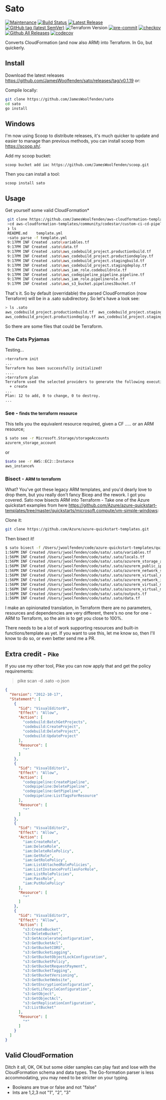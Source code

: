 # Sato

[![Maintenance](https://img.shields.io/badge/Maintained%3F-yes-green.svg)](https://GitHub.com/jameswoolfenden/sato/graphs/commit-activity)
[![Build Status](https://github.com/JamesWoolfenden/sato/workflows/CI/badge.svg?branch=master)](https://github.com/JamesWoolfenden/sato)
[![Latest Release](https://img.shields.io/github/release/JamesWoolfenden/sato.svg)](https://github.com/JamesWoolfenden/sato/releases/latest)
[![GitHub tag (latest SemVer)](https://img.shields.io/github/tag/JamesWoolfenden/sato.svg?label=latest)](https://github.com/JamesWoolfenden/sato/releases/latest)
![Terraform Version](https://img.shields.io/badge/tf-%3E%3D0.14.0-blue.svg)
[![pre-commit](https://img.shields.io/badge/pre--commit-enabled-brightgreen?logo=pre-commit&logoColor=white)](https://github.com/pre-commit/pre-commit)
[![checkov](https://img.shields.io/badge/checkov-verified-brightgreen)](https://www.checkov.io/)
[![Github All Releases](https://img.shields.io/github/downloads/jameswoolfenden/sato/total.svg)](https://github.com/JamesWoolfenden/sato/releases)
[![codecov](https://codecov.io/gh/JamesWoolfenden/sato/graph/badge.svg?token=AT1DREJQPR)](https://codecov.io/gh/JamesWoolfenden/sato)

Converts CloudFormation (and now also ARM) into Terraform. In Go, but quickerly.

## Install

Download the latest releases <https://github.com/JamesWoolfenden/sato/releases/tag/v0.1.19> or:

Compile locally:

```bash
git clone https://github.com/JamesWoolfenden/sato
cd sato
go install
```

## Windows

I'm now using Scoop to distribute releases, it's much quicker to update and easier to manage than previous methods,
you can install scoop from <https://scoop.sh/>.

Add my scoop bucket:

```shell
scoop bucket add iac https://github.com/JamesWoolfenden/scoop.git
```

Then you can install a tool:

```pwsh
scoop install sato
```

## Usage

Get yourself some valid CloudFormation*

```bash
 git clone https://github.com/JamesWoolfenden/aws-cloudformation-templates
 >cd aws-cloudformation-templates/community/codestar/custom-ci-cd-pipeline
 ❯ ls
 README.md    template.yml
 >sato parse -f template.yml
 9:17PM INF Created .sato\variables.tf
 9:17PM INF Created .sato\data.tf
 9:17PM INF Created .sato\aws_codebuild_project.productionbuild.tf
 9:17PM INF Created .sato\aws_codebuild_project.productiondeploy.tf
 9:17PM INF Created .sato\aws_codebuild_project.stagingbuild.tf
 9:17PM INF Created .sato\aws_codebuild_project.stagingdeploy.tf
 9:17PM INF Created .sato\aws_iam_role.codebuildrole.tf
 9:17PM INF Created .sato\aws_codepipeline_pipeline.pipeline.tf
 9:17PM INF Created .sato\aws_iam_role.pipelinerole.tf
 9:17PM INF Created .sato\aws_s3_bucket.pipelines3bucket.tf
```

That's it. So by default (overridable) the parsed CloudFormation (now Terraform) will be in a .sato subdirectory.
So let's have a look see:

```bash
> ls .sato
aws_codebuild_project.productionbuild.tf  aws_codebuild_project.stagingbuild.tf     aws_codepipeline_pipeline.pipeline.tf     aws_iam_role.pipelinerole.tf              variables.tf
aws_codebuild_project.productiondeploy.tf aws_codebuild_project.stagingdeploy.tf    aws_iam_role.codebuildrole.tf             aws_s3_bucket.pipelines3bucket.tf
```

So there are some files that could be Terraform.

### The Cats Pyjamas

Testing...

```bash
>terraform init
...
Terraform has been successfully initialized!
....
>terraform plan
Terraform used the selected providers to generate the following execution plan. Resource actions are indicated with the following symbols:
  + create
...
Plan: 12 to add, 0 to change, 0 to destroy.
...
```

### See - <small>finds the terraform resource</small>

This tells you the equivalent resource required, given a CF ..... or an ARM resource;

```bash
$ sato see -r Microsoft.Storage/storageAccounts
azurerm_storage_account
```

or

```bash
$sato see -r AWS::EC2::Instance
aws_instance%
```

### Bisect - <small>ARM to terraform</small>

What? You've got these legacy ARM templates, and you'd dearly love to drop them, but you really don't fancy Bicep
and the rework.
I got you covered. Sato now bisects ARM into Terraform - Take one of the Azure quickstart examples from here
<https://github.com/Azure/azure-quickstart-templates/tree/master/quickstarts/microsoft.compute/vm-simple-windows>:

Clone it:

```bash
git clone https://github.com/Azure/azure-quickstart-templates.git
```

Then bisect it!

```bash
$ sato bisect -f /Users/jwoolfenden/code/azure-quickstart-templates/quickstarts/microsoft.compute/vm-simple-windows/azuredeploy.json
1:56PM INF Created /Users/jwoolfenden/code/sato/.sato/variables.tf
1:56PM INF Created /Users/jwoolfenden/code/sato/.sato/locals.tf
1:56PM INF Created /Users/jwoolfenden/code/sato/.sato/azurerm_storage_account.sato0.tf
1:56PM INF Created /Users/jwoolfenden/code/sato/.sato/azurerm_public_ip.sato1.tf
1:56PM INF Created /Users/jwoolfenden/code/sato/.sato/azurerm_network_security_group.sato2.tf
1:56PM INF Created /Users/jwoolfenden/code/sato/.sato/azurerm_virtual_network.sato3.tf
1:56PM INF Created /Users/jwoolfenden/code/sato/.sato/azurerm_network_interface.sato4.tf
1:56PM INF Created /Users/jwoolfenden/code/sato/.sato/azurerm_virtual_machine.sato5.tf
1:56PM INF Created /Users/jwoolfenden/code/sato/.sato/azurerm_virtual_machine_extension.sato6.tf
1:56PM INF Created /Users/jwoolfenden/code/sato/.sato/outputs.tf
1:56PM INF Created /Users/jwoolfenden/code/sato/.sato/data.tf
```

I make an opinionated translation, in Terraform there are no parameters, resources and dependencies are very different,
there's no one for one - ARM to Terraform, so the aim is to get you close to 100%.

There needs to be a lot of work supporting resources and built-in functions/template as yet.
If you want to use this, let me know so, then I'll know to do so, or even better send me a PR.

## Extra credit - <small>Pike</small>

If you use my other tool, Pike you can now apply that and get the policy requirements:

> pike scan -d .sato -o json

```json
{
  "Version": "2012-10-17",
  "Statement": [
    {
      "Sid": "VisualEditor0",
      "Effect": "Allow",
      "Action": [
        "codebuild:BatchGetProjects",
        "codebuild:CreateProject",
        "codebuild:DeleteProject",
        "codebuild:UpdateProject"
      ],
      "Resource": [
        "*"
      ]
    },
    {
      "Sid": "VisualEditor1",
      "Effect": "Allow",
      "Action": [
        "codepipeline:CreatePipeline",
        "codepipeline:DeletePipeline",
        "codepipeline:GetPipeline",
        "codepipeline:ListTagsForResource"
      ],
      "Resource": [
        "*"
      ]
    },
    {
      "Sid": "VisualEditor2",
      "Effect": "Allow",
      "Action": [
        "iam:CreateRole",
        "iam:DeleteRole",
        "iam:DeleteRolePolicy",
        "iam:GetRole",
        "iam:GetRolePolicy",
        "iam:ListAttachedRolePolicies",
        "iam:ListInstanceProfilesForRole",
        "iam:ListRolePolicies",
        "iam:PassRole",
        "iam:PutRolePolicy"
      ],
      "Resource": [
        "*"
      ]
    },
    {
      "Sid": "VisualEditor3",
      "Effect": "Allow",
      "Action": [
        "s3:CreateBucket",
        "s3:DeleteBucket",
        "s3:GetAccelerateConfiguration",
        "s3:GetBucketAcl",
        "s3:GetBucketCORS",
        "s3:GetBucketLogging",
        "s3:GetBucketObjectLockConfiguration",
        "s3:GetBucketPolicy",
        "s3:GetBucketRequestPayment",
        "s3:GetBucketTagging",
        "s3:GetBucketVersioning",
        "s3:GetBucketWebsite",
        "s3:GetEncryptionConfiguration",
        "s3:GetLifecycleConfiguration",
        "s3:GetObject",
        "s3:GetObjectAcl",
        "s3:GetReplicationConfiguration",
        "s3:ListBucket"
      ],
      "Resource": [
        "*"
      ]
    }
  ]
}

```

## Valid CloudFormation

Ditch it all, OK, OK but some older samples can play fast and lose with the CloudFormation schema and data types.
The Go-formation parser is less accommodating, you may need to be stricter on your typing.

- Booleans are true or false and not "false"
- Ints are 1,2,3 not "1", "2", "3"
